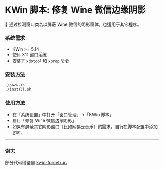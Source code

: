 # KWin 脚本: 修复 Wine 微信边缘阴影
💬 通过检测窗口类名以屏蔽 Wine 微信的阴影窗体，也适用于其它程序。

### 系统需求

- KWin >= 5.14
- 使用 X11 窗口系统
- 安装了 `xdotool` 和 `xprop` 命令

### 安装方法

```bash
./pack.sh
./install.sh
```

### 使用方法

- 在「系统设置」中打开「窗口管理」->「KWin 脚本」
- 启用「修复 Wine 微信边缘阴影」
- 如果有屏蔽其它阴影窗口（比如网易云音乐）的需求，自行在脚本配置中添加即可。

---

### 谢志

部分代码借鉴自 [kwin-forceblur](https://github.com/esjeon/kwin-forceblur)。
